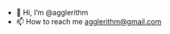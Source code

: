 - 👋 Hi, I’m @agglerithm
- 📫 How to reach me agglerithm@gmail.com

<!---
agglerithm/agglerithm is a ✨ special ✨ repository because its `README.md` (this file) appears on your GitHub profile.
You can click the Preview link to take a look at your changes.
--->
